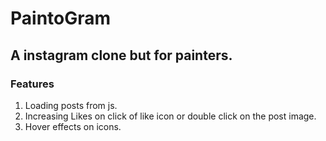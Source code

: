 # PaintoGram

## A instagram clone but for painters.
### Features
1. Loading posts from js.
2. Increasing Likes on click of like icon or double click on the post image.
3. Hover effects on icons.

